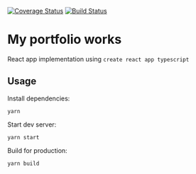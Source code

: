 [![Coverage Status](https://coveralls.io/repos/github/manakuro/my-portfolio-works/badge.svg?branch=master)](https://coveralls.io/github/manakuro/my-portfolio-works?branch=master) [![Build Status](https://travis-ci.org/manakuro/my-portfolio-works.svg?branch=master)](https://travis-ci.org/manakuro/my-portfolio-works)

# My portfolio works

React app implementation using `create react app typescript`

## Usage

Install dependencies:

```
yarn
```

Start dev server:

```
yarn start
```

Build for production:

```
yarn build
```
